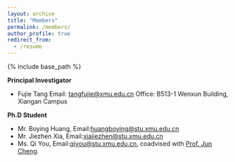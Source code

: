 ```yaml
---
layout: archive
title: "Members"
permalink: /members/
author_profile: true
redirect_from:
  - /resume
---
```



{% include base_path %}

**Principal Investigator**

* Fujie Tang
  Email: [tangfujie@xmu.edu.cn](tangfujie@xmu.edu.cn)
  Office: B513-1 Wenxun Building, Xiangan Campus

**Ph.D Student**

* Mr. Boying Huang, Email:[huangboying@stu.xmu.edu.cn](huangboying@stu.xmu.edu.cn)
* Mr. Jiezhen Xia, Email:[xiajiezhen@stu.xmu.edu.cn](xiajiezhen@stu.xmu.edu.cn)
* Ms. Qi You, Email:[qiyou@stu.xmu.edu.cn](qiyou@stu.xmu.edu.cn), coadvised with [Prof. Jun Cheng](https://www.cheng-group.net/).
